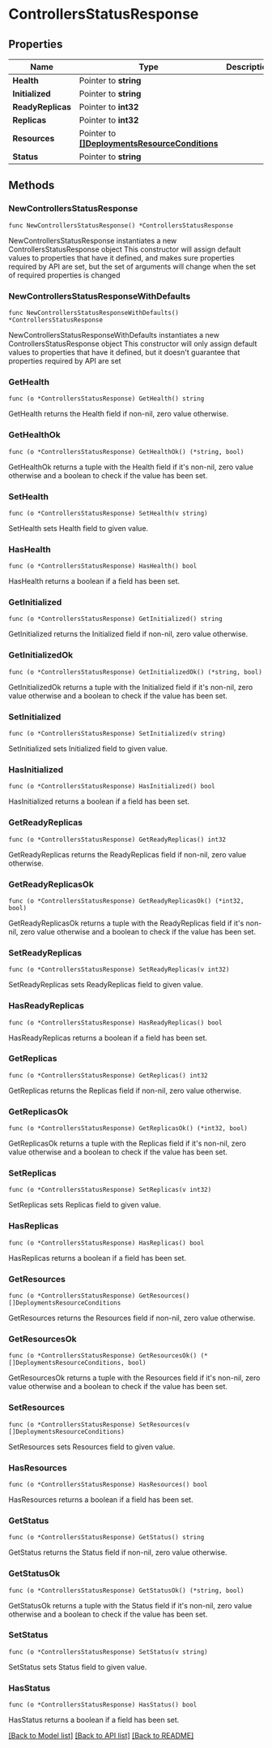 # ControllersStatusResponse

## Properties

Name | Type | Description | Notes
------------ | ------------- | ------------- | -------------
**Health** | Pointer to **string** |  | [optional] 
**Initialized** | Pointer to **string** |  | [optional] 
**ReadyReplicas** | Pointer to **int32** |  | [optional] 
**Replicas** | Pointer to **int32** |  | [optional] 
**Resources** | Pointer to [**[]DeploymentsResourceConditions**](DeploymentsResourceConditions.md) |  | [optional] 
**Status** | Pointer to **string** |  | [optional] 

## Methods

### NewControllersStatusResponse

`func NewControllersStatusResponse() *ControllersStatusResponse`

NewControllersStatusResponse instantiates a new ControllersStatusResponse object
This constructor will assign default values to properties that have it defined,
and makes sure properties required by API are set, but the set of arguments
will change when the set of required properties is changed

### NewControllersStatusResponseWithDefaults

`func NewControllersStatusResponseWithDefaults() *ControllersStatusResponse`

NewControllersStatusResponseWithDefaults instantiates a new ControllersStatusResponse object
This constructor will only assign default values to properties that have it defined,
but it doesn't guarantee that properties required by API are set

### GetHealth

`func (o *ControllersStatusResponse) GetHealth() string`

GetHealth returns the Health field if non-nil, zero value otherwise.

### GetHealthOk

`func (o *ControllersStatusResponse) GetHealthOk() (*string, bool)`

GetHealthOk returns a tuple with the Health field if it's non-nil, zero value otherwise
and a boolean to check if the value has been set.

### SetHealth

`func (o *ControllersStatusResponse) SetHealth(v string)`

SetHealth sets Health field to given value.

### HasHealth

`func (o *ControllersStatusResponse) HasHealth() bool`

HasHealth returns a boolean if a field has been set.

### GetInitialized

`func (o *ControllersStatusResponse) GetInitialized() string`

GetInitialized returns the Initialized field if non-nil, zero value otherwise.

### GetInitializedOk

`func (o *ControllersStatusResponse) GetInitializedOk() (*string, bool)`

GetInitializedOk returns a tuple with the Initialized field if it's non-nil, zero value otherwise
and a boolean to check if the value has been set.

### SetInitialized

`func (o *ControllersStatusResponse) SetInitialized(v string)`

SetInitialized sets Initialized field to given value.

### HasInitialized

`func (o *ControllersStatusResponse) HasInitialized() bool`

HasInitialized returns a boolean if a field has been set.

### GetReadyReplicas

`func (o *ControllersStatusResponse) GetReadyReplicas() int32`

GetReadyReplicas returns the ReadyReplicas field if non-nil, zero value otherwise.

### GetReadyReplicasOk

`func (o *ControllersStatusResponse) GetReadyReplicasOk() (*int32, bool)`

GetReadyReplicasOk returns a tuple with the ReadyReplicas field if it's non-nil, zero value otherwise
and a boolean to check if the value has been set.

### SetReadyReplicas

`func (o *ControllersStatusResponse) SetReadyReplicas(v int32)`

SetReadyReplicas sets ReadyReplicas field to given value.

### HasReadyReplicas

`func (o *ControllersStatusResponse) HasReadyReplicas() bool`

HasReadyReplicas returns a boolean if a field has been set.

### GetReplicas

`func (o *ControllersStatusResponse) GetReplicas() int32`

GetReplicas returns the Replicas field if non-nil, zero value otherwise.

### GetReplicasOk

`func (o *ControllersStatusResponse) GetReplicasOk() (*int32, bool)`

GetReplicasOk returns a tuple with the Replicas field if it's non-nil, zero value otherwise
and a boolean to check if the value has been set.

### SetReplicas

`func (o *ControllersStatusResponse) SetReplicas(v int32)`

SetReplicas sets Replicas field to given value.

### HasReplicas

`func (o *ControllersStatusResponse) HasReplicas() bool`

HasReplicas returns a boolean if a field has been set.

### GetResources

`func (o *ControllersStatusResponse) GetResources() []DeploymentsResourceConditions`

GetResources returns the Resources field if non-nil, zero value otherwise.

### GetResourcesOk

`func (o *ControllersStatusResponse) GetResourcesOk() (*[]DeploymentsResourceConditions, bool)`

GetResourcesOk returns a tuple with the Resources field if it's non-nil, zero value otherwise
and a boolean to check if the value has been set.

### SetResources

`func (o *ControllersStatusResponse) SetResources(v []DeploymentsResourceConditions)`

SetResources sets Resources field to given value.

### HasResources

`func (o *ControllersStatusResponse) HasResources() bool`

HasResources returns a boolean if a field has been set.

### GetStatus

`func (o *ControllersStatusResponse) GetStatus() string`

GetStatus returns the Status field if non-nil, zero value otherwise.

### GetStatusOk

`func (o *ControllersStatusResponse) GetStatusOk() (*string, bool)`

GetStatusOk returns a tuple with the Status field if it's non-nil, zero value otherwise
and a boolean to check if the value has been set.

### SetStatus

`func (o *ControllersStatusResponse) SetStatus(v string)`

SetStatus sets Status field to given value.

### HasStatus

`func (o *ControllersStatusResponse) HasStatus() bool`

HasStatus returns a boolean if a field has been set.


[[Back to Model list]](../README.md#documentation-for-models) [[Back to API list]](../README.md#documentation-for-api-endpoints) [[Back to README]](../README.md)


